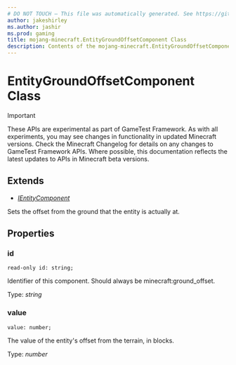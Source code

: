 ```yaml
---
# DO NOT TOUCH — This file was automatically generated. See https://github.com/Mojang/MinecraftScriptingApiDocsGenerator to modify descriptions, examples, etc.
author: jakeshirley
ms.author: jashir
ms.prod: gaming
title: mojang-minecraft.EntityGroundOffsetComponent Class
description: Contents of the mojang-minecraft.EntityGroundOffsetComponent class.
---
```

# EntityGroundOffsetComponent Class
>[!IMPORTANT]
>These APIs are experimental as part of GameTest Framework. As with all experiments, you may see changes in functionality in updated Minecraft versions. Check the Minecraft Changelog for details on any changes to GameTest Framework APIs. Where possible, this documentation reflects the latest updates to APIs in Minecraft beta versions.

## Extends
- [*IEntityComponent*](IEntityComponent.md)

Sets the offset from the ground that the entity is actually at.

## Properties
### **id**
`read-only id: string;`

Identifier of this component. Should always be minecraft:ground_offset.

Type: *string*

### **value**
`value: number;`

The value of the entity's offset from the terrain, in blocks.

Type: *number*

